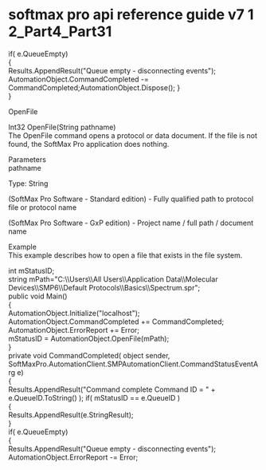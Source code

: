 # softmax pro api reference guide v7 1 2\_Part4\_Part31

if( e.QueueEmpty)\
{\
Results.AppendResult("Queue empty - disconnecting events");\
AutomationObject.CommandCompleted -= CommandCompleted;AutomationObject.Dispose(); }\
}

OpenFile

Int32 OpenFile(String pathname)\
The OpenFile command opens a protocol or data document. If the file is not found, the SoftMax Pro application does nothing.

Parameters\
pathname

Type: String

(SoftMax Pro Software - Standard edition) - Fully qualified path to protocol file or protocol name

(SoftMax Pro Software - GxP edition) - Project name / full path / document name

Example\
This example describes how to open a file that exists in the file system.

int mStatusID;\
string mPath="C:\\\Users\\\All Users\\\Application Data\\\Molecular Devices\\\SMP6\\\Default Protocols\\\Basics\\\Spectrum.spr";\
public void Main()\
{\
AutomationObject.Initialize("localhost");\
AutomationObject.CommandCompleted += CommandCompleted;\
AutomationObject.ErrorReport += Error;\
mStatusID = AutomationObject.OpenFile(mPath);\
}\
private void CommandCompleted( object sender,\
SoftMaxPro.AutomationClient.SMPAutomationClient.CommandStatusEventArg e)\
{\
Results.AppendResult("Command complete Command ID = " + e.QueueID.ToString() ); if( mStatusID == e.QueueID )\
{\
Results.AppendResult(e.StringResult);\
}\
if( e.QueueEmpty)\
{\
Results.AppendResult("Queue empty - disconnecting events");\
AutomationObject.ErrorReport -= Error;
